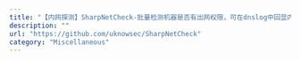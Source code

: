 ```yaml
---
title: "【内网探测】SharpNetCheck-批量检测机器是否有出网权限，可在dnslog中回显内网ip地址和计算机名，可实现内网中的快速定位可出网机器"
description: ""
url: "https://github.com/uknowsec/SharpNetCheck"
category: "Miscellaneous"
---
```

